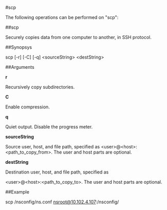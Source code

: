 #scp

The following operations can be performed on "scp":


##scp

Securely copies data from one computer to another, in SSH protocol.


##Synopsys

scp [-r] [-C] [-q] &lt;sourceString> &lt;destString>


##Arguments

<b>r</b>
Recursively copy subdirectories.

<b>C</b>
Enable compression.

<b>q</b>
Quiet output. Disable the progress meter.

<b>sourceString</b>
Source user, host, and file path, specified as &lt;user&gt;@&lt;host&gt;:&lt;path_to_copy_from&gt;. The user and host parts are optional.

<b>destString</b>
Destination user, host, and file path, specified as
&lt;user&gt;@&lt;host&gt;:&lt;path_to_copy_to&gt;. The user and host parts are optional.



##Example

scp /nsconfig/ns.conf nsroot@10.102.4.107:/nsconfig/

